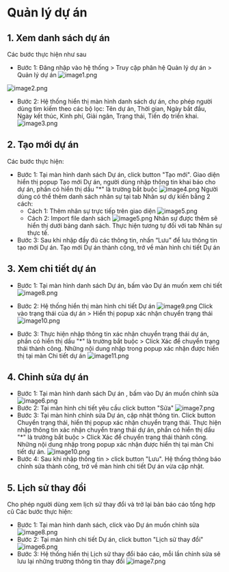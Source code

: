 # Quản lý dự án
## 1. Xem danh sách dự án
Các bước thực hiện như sau

- Bước 1: Đăng nhập vào hệ thống > Truy cập phân hệ Quản lý dự án > Quản lý dự án
![image1.png](/img/QLDA/image1.png)

![image2.png](/img/QLDA/image2.png)
- Bước 2: Hệ thống hiển thị màn hình danh sách dự án, cho phép người dùng tìm kiếm theo các bộ lọc: Tên dự án, Thời gian, Ngày bắt đầu, Ngày kết thúc, Kinh phí, Giải ngân, Trạng thái, Tiến đọ triển khai.
![image3.png](/img/QLDA/image3.png)
## 2. Tạo mới dự án
Các bước thực hiện:

- Bước 1: Tại màn hình danh sách Dự án, click button "Tạo mới". Giao diện hiển thị popup Tạo mới Dự án, người dùng nhập thông tin khai báo cho dự án, phần có hiển thị dấu "*" là trường bắt buộc
![image4.png](/img/QLDA/image4.png)
Người dùng có thể thêm danh sách nhân sự tại tab Nhân sự dự kiến bằng 2 cách:
  - Cách 1: Thêm nhân sự trực tiếp trên giao diện
![image5.png](/img/QLDA/image5.png)
  - Cách 2: Import file danh sách
![image5.png](/img/QLDA/image5.png)
Nhân sự được thêm sẽ hiển thị dưới bảng danh sách. Thực hiện tương tự đối với tab Nhân sự thực tế.
- Bước 3: Sau khi nhập đầy đủ các thông tin, nhấn “Lưu” để lưu thông tin tạo mới Dự án. Tạo mới Dự án thành công, trở về màn hình chi tiết Dự án
## 3. Xem chi tiết dự án
- Bước 1: Tại màn hình danh sách Dự án, bấm vào Dự án muốn xem chi tiết
![image8.png](/img/QLDA/image8.png)

- Bước 2: Hệ thống hiển thị màn hình chi tiết Dự án
![image9.png](/img/QLDA/image9.png)
Click vào trạng thái của dự án > Hiển thị popup xác nhận chuyển trạng thái
![image10.png](/img/QLDA/image10.png)
- Bước 3: Thực hiện nhập thông tin xác nhận chuyển trạng thái dự án, phần có hiển thị dấu "*" là trường bắt buộc > Click Xác để chuyển trạng thái thành công. Những nội dung nhập trong popup xác nhận được hiển thị tại màn Chi tiết dự án
![image11.png](/img/QLDA/image11.png)
## 4. Chỉnh sửa dự án
- Bước 1: Tại màn hình danh sách Dự án , bấm vào Dự án muốn chỉnh sửa
![image6.png](/img/QLDA/image6.png)
- Bước 2: Tại màn hình chi tiết yêu cầu click button "Sửa"
![image7.png](/img/QLDA/image7.png)
- Bước 3: Tại màn hình chỉnh sửa Dự án, cập nhật thông tin. Click button Chuyển trạng thái, hiển thị popup xác nhận chuyển trạng thái. Thực hiện nhập thông tin xác nhận chuyển trạng thái dự án, phần có hiển thị dấu "*" là trường bắt buộc > Click Xác để chuyển trạng thái thành công. Những nội dung nhập trong popup xác nhận được hiển thị tại màn Chi tiết dự án.
![image10.png](/img/QLDA/image10.png)
- Bước 4: Sau khi nhập thông tin > click button "Lưu". Hệ thống thông báo chỉnh sửa thành công, trở về màn hình chi tiết Dự án vừa cập nhật.
## 5. Lịch sử thay đổi
Cho phép người dùng xem lịch sử thay đổi và trở lại bản báo cáo tổng hợp cũ Các bước thực hiện:
- Bước 1: Tại màn hình danh sách, click vào Dự án muốn chỉnh sửa
![image8.png](/img/QLDA/image8.png)
- Bước 2: Tại màn hình chi tiết Dự án, click button "Lịch sử thay đổi"
![image6.png](/img/QLDA/image6.png)
- Bước 3: Hệ thống hiển thị Lịch sử thay đổi báo cáo, mỗi lần chỉnh sửa sẽ lưu lại những trường thông tin thay đổi
![image7.png](/img/QLDA/image7.png)


